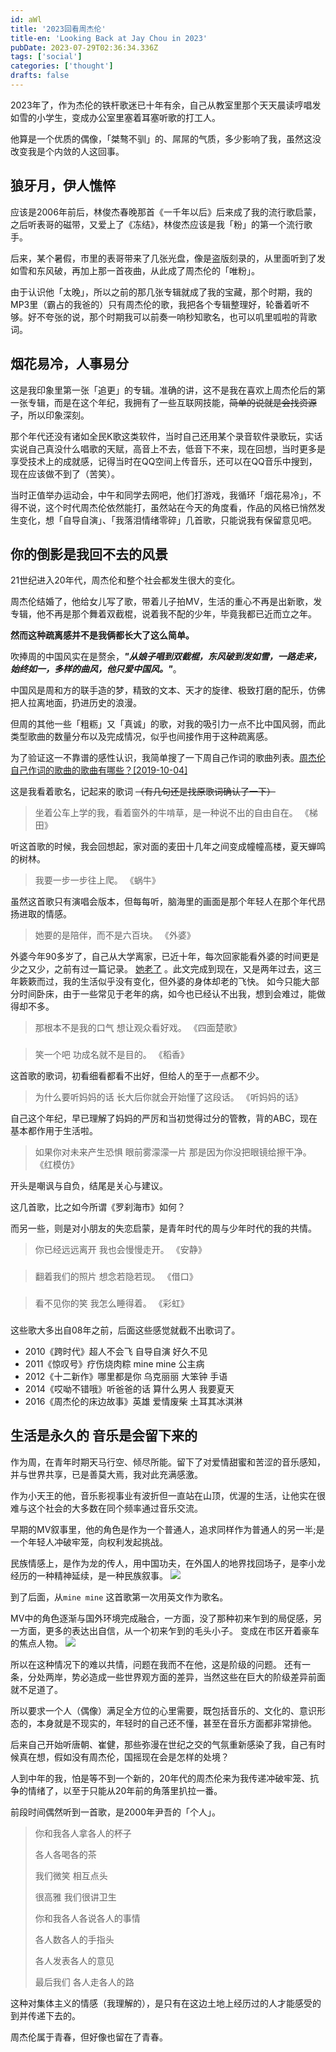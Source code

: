 ```yaml
---
id: aWl
title: '2023回看周杰伦'
title-en: 'Looking Back at Jay Chou in 2023'
pubDate: 2023-07-29T02:36:34.336Z
tags: ['social']
categories: ['thought']
drafts: false
---
```


2023年了，作为杰伦的铁杆歌迷已十年有余，自己从教室里那个天天晨读哼唱发如雪的小学生，变成办公室里塞着耳塞听歌的打工人。

他算是一个优质的偶像，「桀骜不驯」的、屌屌的气质，多少影响了我，虽然这没改变我是个内敛的人这回事。

## 狼牙月，伊人憔悴

应该是2006年前后，林俊杰春晚那首《一千年以后》后来成了我的流行歌启蒙，之后听表哥的磁带，又爱上了《冻结》，林俊杰应该是我「粉」的第一个流行歌手。

后来，某个暑假，市里的表哥带来了几张光盘，像是盗版刻录的，从里面听到了发如雪和东风破，再加上那一首夜曲，从此成了周杰伦的「唯粉」。

由于认识他「太晚」，所以之前的那几张专辑就成了我的宝藏，那个时期，我的MP3里（霸占的我爸的）只有周杰伦的歌，我把各个专辑整理好，轮番着听不够。好不夸张的说，那个时期我可以前奏一响秒知歌名，也可以叽里呱啦的背歌词。

## 烟花易冷，人事易分

这是我印象里第一张「追更」的专辑。准确的讲，这不是我在喜欢上周杰伦后的第一张专辑，而是在这个年纪，我拥有了一些互联网技能，~~简单的说就是会找资源了~~，所以印象深刻。

那个年代还没有诸如全民K歌这类软件，当时自己还用某个录音软件录歌玩，实话实说自己真没什么唱歌的天赋，高音上不去，低音下不来，现在回想，当时更多是享受技术上的成就感，记得当时在QQ空间上传音乐，还可以在QQ音乐中搜到，现在应该做不到了（苦笑）。

当时正值举办运动会，中午和同学去网吧，他们打游戏，我循环「烟花易冷」，不得不说，这个时代周杰伦依然能打，虽然站在今天的角度看，作品的风格已悄然发生变化，想「自导自演」、「我落泪情绪零碎」几首歌，只能说我有保留意见吧。

## 你的倒影是我回不去的风景

21世纪进入20年代，周杰伦和整个社会都发生很大的变化。

周杰伦结婚了，他给女儿写了歌，带着儿子拍MV，生活的重心不再是出新歌，发专辑，他不再是那个舞着双截棍，说着我不配的少年，毕竟我都已近而立之年。

**然而这种疏离感并不是我俩都长大了这么简单。**

吹捧周的中国风实在是赘余，**_"从娘子唱到双截棍，东风破到发如雪，一路走来，始终如一，多样的曲风，他只爱中国风。"_**。

中国风是周和方的联手造的梦，精致的文本、天才的旋律、极致打磨的配乐，仿佛把人拉离地面，扔进历史的浪漫。

但周的其他一些「粗粝」又「真诚」的歌，对我的吸引力一点不比中国风弱，而此类型歌曲的数量分布以及完成情况，似乎也间接作用于这种疏离感。

为了验证这一不靠谱的感性认识，我简单搜了一下周自己作词的歌曲列表。[周杰伦自己作词的歌曲的歌曲有哪些？[2019-10-04]](https://www.zhihu.com/question/39246933/answer/394268007)

这是我看着歌名，记起来的歌词 ~~（有几句还是找原歌词确认了一下）~~

> 坐着公车上学的我，看着窗外的牛啃草，是一种说不出的自由自在。 《梯田》

听这首歌的时候，我会回想起，家对面的麦田十几年之间变成幢幢高楼，夏天蝉鸣的树林。

> 我要一步一步往上爬。 《蜗牛》

虽然这首歌只有演唱会版本，但每每听，脑海里的画面是那个年轻人在那个年代昂扬进取的情感。

> 她要的是陪伴，而不是六百块。 《外婆》

外婆今年90多岁了，自己从大学离家，已近十年，每次回家能看外婆的时间更是少之又少，之前有过一篇记录。 [她老了](https://yuhang.ch/baaq) 。此文完成到现在，又是两年过去，这三年簌簌而过，我的生活似乎没有变化，但外婆的身体却老的飞快。
如今只能大部分时间卧床，由于一些常见于老年的病，如今也已经认不出我，想到会难过，能做得却不多。

> 那根本不是我的口气 想让观众看好戏。 《四面楚歌》

###

> 笑一个吧 功成名就不是目的。 《稻香》

这首歌的歌词，初看细看都看不出好，但给人的至于一点都不少。

> 为什么要听妈妈的话 长大后你就会开始懂了这段话。 《听妈妈的话》

自己这个年纪，早已理解了妈妈的严厉和当初觉得过分的管教，背的ABC，现在基本都作用于生活啦。

> 如果你对未来产生恐惧 眼前雾濛濛一片 那是因为你没把眼镜给擦干净。 《红模仿》

开头是嘲讽与自负，结尾是关心与建议。

这几首歌，比之如今所谓《罗刹海市》如何？

而另一些，则是对小朋友的失恋启蒙，是青年时代的周与少年时代的我的共情。

> 你已经远远离开 我也会慢慢走开。 《安静》

###

> 翻着我们的照片 想念若隐若现。 《借口》

###

> 看不见你的笑 我怎么睡得着。 《彩虹》

###

这些歌大多出自08年之前，后面这些感觉就截不出歌词了。

-   2010《跨时代》超人不会飞 自导自演 好久不见
-   2011《惊叹号》疗伤烧肉粽 mine mine 公主病
-   2012《十二新作》哪里都是你 乌克丽丽 大笨钟 手语
-   2014《哎呦不错哦》听爸爸的话 算什么男人 我要夏天
-   2016《周杰伦的床边故事》英雄 爱情废柴 土耳其冰淇淋

## 生活是永久的 音乐是会留下来的

作为周，在青年时期天马行空、倾尽所能。留下了对爱情甜蜜和苦涩的音乐感知，并与世界共享，已是善莫大焉，我对此充满感激。

作为小天王的他，音乐影视事业有波折但一直站在山顶，优渥的生活，让他实在很难与这个社会的大多数在同个频率通过音乐交流。

早期的MV叙事里，他的角色是作为一个普通人，追求同样作为普通人的另一半;是一个年轻人冲破牢笼，向权利发起挑战。

民族情感上，是作为龙的传人，用中国功夫，在外国人的地界找回场子，是李小龙经历的一种精神延续，是一种民族叙事。
![](https://static.chenyuhang.cn/blog/looking-back-at-jay-chou-in-2023/double-blade.jpeg)

到了后面，从`mine mine` 这首歌第一次用英文作为歌名。

MV中的角色逐渐与国外环境完成融合，一方面，没了那种初来乍到的局促感，另一方面，更多的表达出自信，从一个初来乍到的毛头小子。
变成在市区开着豪车的焦点人物。
![](https://static.chenyuhang.cn/blog/looking-back-at-jay-chou-in-2023/mojito.jpeg)

所以在这种情况下的难以共情，问题在我而不在他，这是阶级的问题。 还有一条，分处两岸，势必造成一些世界观方面的差异，当然这些在巨大的阶级差异前面就不足道了。

所以要求一个人（偶像）满足全方位的心里需要，既包括音乐的、文化的、意识形态的，本身就是不现实的，年轻时的自己还不懂，甚至在音乐方面都非常排他。

后来自己开始听唐朝、崔健，那些弥漫在世纪之交的气氛重新感染了我，自己有时候真在想，假如没有周杰伦，国摇现在会是怎样的处境？

人到中年的我，怕是等不到一个新的，20年代的周杰伦来为我传递冲破牢笼、抗争的情绪了，以至于只能从20年前的角落里扒拉一番。

前段时间偶然听到一首歌，是2000年尹吾的「个人」。

> 你和我各人拿各人的杯子
>
> 各人各喝各的茶
>
> 我们微笑 相互点头
>
> 很高雅 我们很讲卫生
>
> 你和我各人各说各人的事情
>
> 各人数各人的手指头
>
> 各人发表各人的意见
>
> 最后我们 各人走各人的路

这种对集体主义的情感（我理解的），是只有在这边土地上经历过的人才能感受的到并传递下去的。

周杰伦属于青春，但好像也留在了青春。
